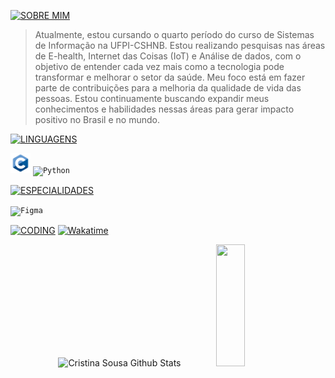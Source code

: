 [![SOBRE MIM](https://img.shields.io/badge/SOBRE%20MIM-4E3629?style=flat&color=4E3629&logoColor=white)](https://seu-link-para-sobre-mim)

> Atualmente, estou cursando o quarto período do curso de Sistemas de Informação na UFPI-CSHNB. Estou realizando pesquisas nas áreas de E-health, Internet das Coisas (IoT) e Análise de dados, com o objetivo de entender cada vez mais como a tecnologia pode transformar e melhorar o setor da saúde. Meu foco está em fazer parte de contribuições para a melhoria da qualidade de vida das pessoas. Estou continuamente buscando expandir meus conhecimentos e habilidades nessas áreas para gerar impacto positivo no Brasil e no mundo.

[![LINGUAGENS](https://img.shields.io/badge/LINGUAGENS-4E3629?style=flat&color=4E3629&logoColor=white)](https://seu-link-para-sobre-mim)

<code><img height="32" src="https://raw.githubusercontent.com/github/explore/f3e22f0dca2be955676bc70d6214b95b13354ee8/topics/c/c.png" alt="C"/></code>
<code><img height="32" src="https://upload.wikimedia.org/wikipedia/commons/c/c3/Python-logo-notext.svg" alt="Python"/></code>

[![ESPECIALIDADES](https://img.shields.io/badge/ESPECIALIDADES-4E3629?style=flat&color=4E3629&logoColor=white)](https://seu-link-para-sobre-mim)

<code><img height="32" src="https://cdn.jsdelivr.net/gh/devicons/devicon/icons/figma/figma-original.svg" alt="Figma"/></code>

[![CODING](https://img.shields.io/badge/CODING-4E3629?style=flat&color=4E3629&logoColor=white)](https://seu-link-para-sobre-mim)
[![Wakatime](https://wakatime.com/badge/user/018b2021-23c3-406d-8249-a0c654512882.svg)](https://wakatime.com/@018b2021-23c3-406d-8249-a0c654512882) 

<div align="center">
  <img width="49%" height="195px" src="https://github-readme-stats.vercel.app/api?username=cristinaadms&show_icons=true&count_private=true&hide_border=true&title_color=4E3629&icon_color=4E3629&text_color=ffffff&bg_color=0d1117" alt="Cristina Sousa Github Stats" />
  <img width="30%" height="195px" src="https://github-readme-stats.vercel.app/api/top-langs/?username=cristinaadms&layout=compact&hide_border=true&title_color=4E3629&text_color=ffffff&bg_color=0d1117" />
</div>

